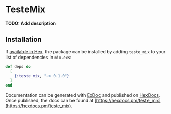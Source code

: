 # TesteMix

**TODO: Add description**

## Installation

If [available in Hex](https://hex.pm/docs/publish), the package can be installed
by adding `teste_mix` to your list of dependencies in `mix.exs`:

```elixir
def deps do
  [
    {:teste_mix, "~> 0.1.0"}
  ]
end
```

Documentation can be generated with [ExDoc](https://github.com/elixir-lang/ex_doc)
and published on [HexDocs](https://hexdocs.pm). Once published, the docs can
be found at [https://hexdocs.pm/teste_mix](https://hexdocs.pm/teste_mix).

